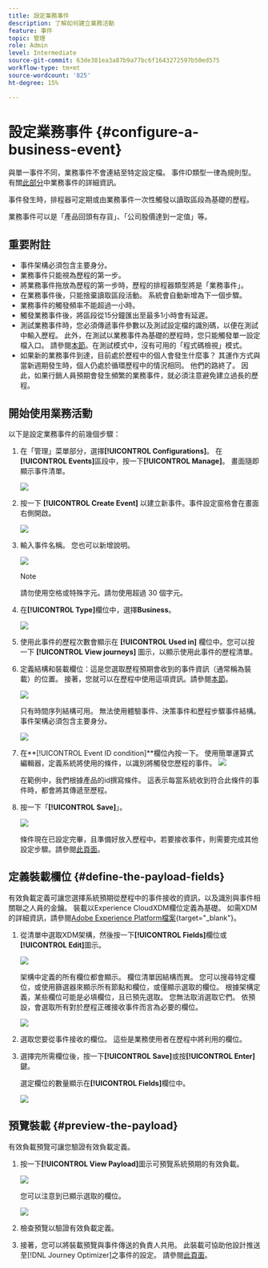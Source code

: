 ```yaml
---
title: 設定業務事件
description: 了解如何建立業務活動
feature: 事件
topic: 管理
role: Admin
level: Intermediate
source-git-commit: 63de381ea3a87b9a77bc6f1643272597b50ed575
workflow-type: tm+mt
source-wordcount: '825'
ht-degree: 15%

---
```


# 設定業務事件 {#configure-a-business-event}

與單一事件不同，業務事件不會連結至特定設定檔。 事件ID類型一律為規則型。 有關[此部分](../event/about-events.md)中業務事件的詳細資訊。

事件發生時，排程器可定期或由業務事件一次性觸發以讀取區段為基礎的歷程。

業務事件可以是「產品回頭有存貨」、「公司股價達到一定值」等。

## 重要附註

* 事件架構必須包含主要身分。
* 業務事件只能視為歷程的第一步。
* 將業務事件拖放為歷程的第一步時，歷程的排程器類型將是「業務事件」。
* 在業務事件後，只能捨棄讀取區段活動。 系統會自動新增為下一個步驟。
* 業務事件的觸發頻率不能超過一小時。
* 觸發業務事件後，將區段從15分鐘匯出至最多1小時會有延遲。
* 測試業務事件時，您必須傳遞事件參數以及測試設定檔的識別碼，以便在測試中輸入歷程。 此外，在測試以業務事件為基礎的歷程時，您只能觸發單一設定檔入口。 請參閱[本節](../building-journeys/testing-the-journey.md#test-business)。在測試模式中，沒有可用的「程式碼檢視」模式。
* 如果新的業務事件到達，目前處於歷程中的個人會發生什麼事？ 其運作方式與當新週期發生時，個人仍處於循環歷程中的情況相同。 他們的路終了。 因此，如果行銷人員預期會發生頻繁的業務事件，就必須注意避免建立過長的歷程。

## 開始使用業務活動

以下是設定業務事件的前幾個步驟：

1. 在「管理」菜單部分，選擇&#x200B;**[!UICONTROL Configurations]**。 在&#x200B;**[!UICONTROL Events]**&#x200B;區段中，按一下&#x200B;**[!UICONTROL Manage]**。 畫面隨即顯示事件清單。

   ![](../assets/jo-event1.png)

1. 按一下 **[!UICONTROL Create Event]** 以建立新事件。事件設定窗格會在畫面右側開啟。

   ![](../assets/jo-event2.png)

1. 輸入事件名稱。 您也可以新增說明。

   ![](../assets/jo-event3-business.png)

   >[!NOTE]
   >
   >請勿使用空格或特殊字元。請勿使用超過 30 個字元。

1. 在&#x200B;**[!UICONTROL Type]**&#x200B;欄位中，選擇&#x200B;**Business**。

   ![](../assets/jo-event3bis-business.png)

1. 使用此事件的歷程次數會顯示在 **[!UICONTROL Used in]** 欄位中。您可以按一下 **[!UICONTROL View journeys]** 圖示，以顯示使用此事件的歷程清單。

1. 定義結構和裝載欄位：這是您選取歷程預期會收到的事件資訊（通常稱為裝載）的位置。 接著，您就可以在歷程中使用這項資訊。請參閱[本節](../event/about-creating-business.md#define-the-payload-fields)。

   ![](../assets/jo-event5-business.png)

   只有時間序列結構可用。 無法使用體驗事件、決策事件和歷程步驟事件結構。 事件架構必須包含主要身分。

   ![](../assets/test-profiles-4.png)

1. 在&#x200B;**[!UICONTROL Event ID condition]**欄位內按一下。 使用簡單運算式編輯器，定義系統將使用的條件，以識別將觸發您歷程的事件。
   ![](../assets/jo-event6-business.png)

   在範例中，我們根據產品的id撰寫條件。 這表示每當系統收到符合此條件的事件時，都會將其傳遞至歷程。

1. 按一下「**[!UICONTROL Save]**」。

   ![](../assets/journey7-business.png)

   條件現在已設定完畢，且準備好放入歷程中。若要接收事件，則需要完成其他設定步驟。請參閱[此頁面](../event/additional-steps-to-send-events-to-journey-orchestration.md)。

## 定義裝載欄位 {#define-the-payload-fields}

有效負載定義可讓您選擇系統預期從歷程中的事件接收的資訊，以及識別與事件相關聯之人員的金鑰。 裝載以Experience CloudXDM欄位定義為基礎。 如需XDM的詳細資訊，請參閱[Adobe Experience Platform檔案](https://experienceleague.adobe.com/docs/experience-platform/xdm/home.html?lang=zh-Hant){target=&quot;_blank&quot;}。

1. 從清單中選取XDM架構，然後按一下&#x200B;**[!UICONTROL Fields]**&#x200B;欄位或&#x200B;**[!UICONTROL Edit]**&#x200B;圖示。

   ![](../assets/journey8-business.png)

   架構中定義的所有欄位都會顯示。 欄位清單因結構而異。 您可以搜尋特定欄位，或使用篩選器來顯示所有節點和欄位，或僅顯示選取的欄位。 根據架構定義，某些欄位可能是必填欄位，且已預先選取。 您無法取消選取它們。 依預設，會選取所有對於歷程正確接收事件而言為必要的欄位。

   ![](../assets/journey9-business.png)

1. 選取您要從事件接收的欄位。 這些是業務使用者在歷程中將利用的欄位。

1. 選擇完所需欄位後，按一下&#x200B;**[!UICONTROL Save]**&#x200B;或按&#x200B;**[!UICONTROL Enter]**&#x200B;鍵。

   選定欄位的數量顯示在&#x200B;**[!UICONTROL Fields]**&#x200B;欄位中。

   ![](../assets/journey12-business.png)

## 預覽裝載 {#preview-the-payload}

有效負載預覽可讓您驗證有效負載定義。

1. 按一下&#x200B;**[!UICONTROL View Payload]**&#x200B;圖示可預覽系統預期的有效負載。

   ![](../assets/journey13-business.png)

   您可以注意到已顯示選取的欄位。

   ![](../assets/journey14-business.png)

1. 檢查預覽以驗證有效負載定義。

1. 接著，您可以將裝載預覽與事件傳送的負責人共用。 此裝載可協助他設計推送至[!DNL Journey Optimizer]之事件的設定。 請參閱[此頁面](../event/additional-steps-to-send-events-to-journey-orchestration.md)。
